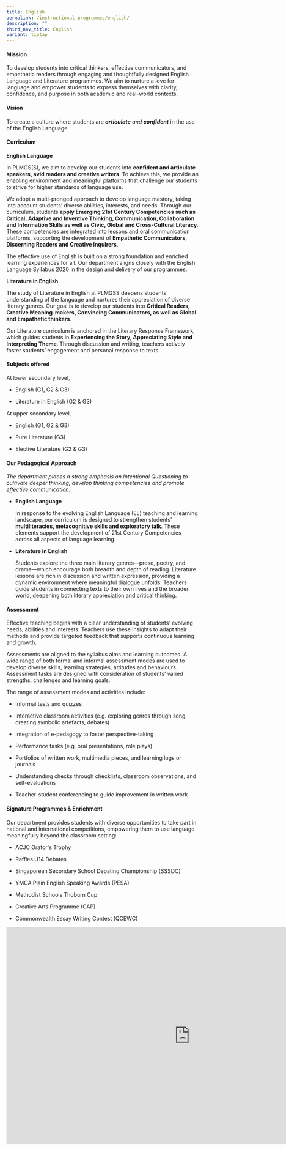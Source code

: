 ```yaml
---
title: English
permalink: /instructional-programmes/english/
description: ""
third_nav_title: English
variant: tiptap
---
```

<h4><strong>Mission</strong></h4>
<p>To develop students into critical thinkers, effective communicators, and
empathetic readers through engaging and thoughtfully designed English Language
and Literature programmes. We aim to nurture a love for language and empower
students to express themselves with clarity, confidence, and purpose in
both academic and real-world contexts.</p>
<h4><strong>Vision</strong></h4>
<p>To create a culture where students are <strong><em>articulate</em></strong><em> and </em><strong><em>confident</em></strong> in
the use of the English Language</p>
<h4><strong>Curriculum</strong></h4>
<p><strong>English Language</strong>
</p>
<p>In PLMGS(S), we aim to develop our students into <strong>confident and articulate speakers, avid readers and creative writers</strong>.
To achieve this, we provide an enabling environment and meaningful platforms
that challenge our students to strive for higher standards of language
use.</p>
<p>We adopt a multi-pronged approach to develop language mastery, taking
into account students’ diverse abilities, interests, and needs. Through
our curriculum, students <strong>apply Emerging 21st Century Competencies such as Critical, Adaptive and Inventive Thinking, Communication, Collaboration and Information Skills as well as Civic, Global and Cross-Cultural Literacy</strong>.
These competencies are integrated into lessons and oral communication platforms,
supporting the development of <strong>Empathetic Communicators, Discerning Readers and Creative Inquirers</strong>.</p>
<p>The effective use of English is built on a strong foundation and enriched
learning experiences for all. Our department aligns closely with the English
Language Syllabus 2020 in the design and delivery of our programmes.</p>
<p><strong>Literature in English</strong>
</p>
<p>The study of Literature in English at PLMGSS deepens students’ understanding
of the language and nurtures their appreciation of diverse literary genres.
Our goal is to develop our students into <strong>Critical Readers, Creative Meaning-makers, Convincing Communicators, as well as Global and Empathetic thinkers</strong>.</p>
<p>Our Literature curriculum is anchored in the Literary Response Framework,
which guides students in <strong>Experiencing the Story, Appreciating Style and Interpreting Theme</strong>.<strong> </strong>Through
discussion and writing, teachers actively foster students’ engagement and
personal response to texts.</p>
<h4><strong>Subjects offered</strong></h4>
<p>At lower secondary level,</p>
<ul data-tight="true" class="tight">
<li>
<p>English (G1, G2 &amp; G3)</p>
</li>
<li>
<p>Literature in English (G2 &amp; G3)</p>
</li>
</ul>
<p>At upper secondary level,</p>
<ul data-tight="true" class="tight">
<li>
<p>English (G1, G2 &amp; G3)</p>
</li>
<li>
<p>Pure Literature (G3)</p>
</li>
<li>
<p>Elective Literature (G2 &amp; G3)</p>
</li>
</ul>
<h4><strong>Our Pedagogical Approach</strong></h4>
<p><em>The department places a strong emphasis on Intentional Questioning to cultivate deeper thinking, develop thinking competencies and promote effective communication.</em>
</p>
<ul data-tight="true" class="tight">
<li>
<p><strong>English Language</strong>
</p>
<p>In response to the evolving English Language (EL) teaching and learning
landscape, our curriculum is designed to strengthen students’ <strong>multiliteracies, metacognitive skills and exploratory talk</strong>.
These elements support the development of 21st Century Competencies across
all aspects of language learning.</p>
</li>
<li>
<p><strong>Literature in English</strong>
</p>
<p>Students explore the three main literary genres—prose, poetry, and drama—which
encourage both breadth and depth of reading. Literature lessons are rich
in discussion and written expression, providing a dynamic environment where
meaningful dialogue unfolds. Teachers guide students in connecting texts
to their own lives and the broader world, deepening both literary appreciation
and critical thinking.</p>
</li>
</ul>
<h4><strong>Assessment</strong></h4>
<p>Effective teaching begins with a clear understanding of students’ evolving
needs, abilities and interests. Teachers use these insights to adapt their
methods and provide targeted feedback that supports continuous learning
and growth.</p>
<p>Assessments are aligned to the syllabus aims and learning outcomes. A
wide range of both formal and informal assessment modes are used to develop
diverse skills, learning strategies, attitudes and behaviours. Assessment
tasks are designed with consideration of students’ varied strengths, challenges
and learning goals.</p>
<p>The range of assessment modes and activities include:</p>
<ul data-tight="true" class="tight">
<li>
<p>Informal tests and quizzes</p>
</li>
<li>
<p>Interactive classroom activities (e.g. exploring genres through song,
creating symbolic artefacts, debates)</p>
</li>
<li>
<p>Integration of e-pedagogy to foster perspective-taking</p>
</li>
<li>
<p>Performance tasks (e.g. oral presentations, role plays)</p>
</li>
<li>
<p>Portfolios of written work, multimedia pieces, and learning logs or journals</p>
</li>
<li>
<p>Understanding checks through checklists, classroom observations, and self-evaluations</p>
</li>
<li>
<p>Teacher-student conferencing to guide improvement in written work</p>
</li>
</ul>
<h4><strong>Signature Programmes &amp; Enrichment</strong></h4>
<p>Our department provides students with diverse opportunities to take part
in national and international competitions, empowering them to use language
meaningfully beyond the classroom setting:</p>
<ul data-tight="true" class="tight">
<li>
<p>ACJC Orator's Trophy</p>
</li>
<li>
<p>Raffles U14 Debates</p>
</li>
<li>
<p>Singaporean Secondary School Debating Championship (SSSDC)</p>
</li>
<li>
<p>YMCA Plain English Speaking Awards (PESA)</p>
</li>
<li>
<p>Methodist Schools Thoburn Cup</p>
</li>
<li>
<p>Creative Arts Programme (CAP)</p>
</li>
<li>
<p>Commonwealth Essay Writing Contest (QCEWC)</p>
</li>
</ul>
<div class="iframe-wrapper">
<iframe height="569" width="960" allowfullscreen="true" frameborder="0" src="https://docs.google.com/presentation/d/1N3xoefAatAzCCdpGkb_QpHdtURvq3r02MmN1NGAlTgs/embed?start=true&amp;loop=true&amp;delayms=3000"></iframe>
</div>
<p></p>